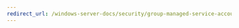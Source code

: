 ```yaml
---
redirect_url: /windows-server-docs/security/group-managed-service-accounts/security-options/accounts-rename-guest-account.md
---
```

